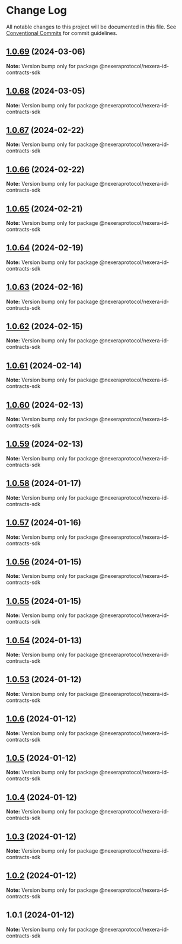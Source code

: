 # Change Log

All notable changes to this project will be documented in this file.
See [Conventional Commits](https://conventionalcommits.org) for commit guidelines.

## [1.0.69](https://github.com/NexeraProtocol/NexeraIDContracts/compare/@nexeraprotocol/nexera-id-contracts-sdk@1.0.68...@nexeraprotocol/nexera-id-contracts-sdk@1.0.69) (2024-03-06)

**Note:** Version bump only for package @nexeraprotocol/nexera-id-contracts-sdk





## [1.0.68](https://github.com/NexeraProtocol/NexeraIDContracts/compare/@nexeraprotocol/nexera-id-contracts-sdk@1.0.67...@nexeraprotocol/nexera-id-contracts-sdk@1.0.68) (2024-03-05)

**Note:** Version bump only for package @nexeraprotocol/nexera-id-contracts-sdk

## [1.0.67](https://github.com/NexeraProtocol/NexeraIDContracts/compare/@nexeraprotocol/nexera-id-contracts-sdk@1.0.66...@nexeraprotocol/nexera-id-contracts-sdk@1.0.67) (2024-02-22)

**Note:** Version bump only for package @nexeraprotocol/nexera-id-contracts-sdk

## [1.0.66](https://github.com/NexeraProtocol/NexeraIDContracts/compare/@nexeraprotocol/nexera-id-contracts-sdk@1.0.65...@nexeraprotocol/nexera-id-contracts-sdk@1.0.66) (2024-02-22)

**Note:** Version bump only for package @nexeraprotocol/nexera-id-contracts-sdk

## [1.0.65](https://github.com/NexeraProtocol/NexeraIDContracts/compare/@nexeraprotocol/nexera-id-contracts-sdk@1.0.64...@nexeraprotocol/nexera-id-contracts-sdk@1.0.65) (2024-02-21)

**Note:** Version bump only for package @nexeraprotocol/nexera-id-contracts-sdk

## [1.0.64](https://github.com/NexeraProtocol/NexeraIDContracts/compare/@nexeraprotocol/nexera-id-contracts-sdk@1.0.63...@nexeraprotocol/nexera-id-contracts-sdk@1.0.64) (2024-02-19)

**Note:** Version bump only for package @nexeraprotocol/nexera-id-contracts-sdk

## [1.0.63](https://github.com/NexeraProtocol/NexeraIDContracts/compare/@nexeraprotocol/nexera-id-contracts-sdk@1.0.62...@nexeraprotocol/nexera-id-contracts-sdk@1.0.63) (2024-02-16)

**Note:** Version bump only for package @nexeraprotocol/nexera-id-contracts-sdk

## [1.0.62](https://github.com/NexeraProtocol/NexeraIDContracts/compare/@nexeraprotocol/nexera-id-contracts-sdk@1.0.61...@nexeraprotocol/nexera-id-contracts-sdk@1.0.62) (2024-02-15)

**Note:** Version bump only for package @nexeraprotocol/nexera-id-contracts-sdk

## [1.0.61](https://github.com/NexeraProtocol/NexeraIDContracts/compare/@nexeraprotocol/nexera-id-contracts-sdk@1.0.60...@nexeraprotocol/nexera-id-contracts-sdk@1.0.61) (2024-02-14)

**Note:** Version bump only for package @nexeraprotocol/nexera-id-contracts-sdk

## [1.0.60](https://github.com/NexeraProtocol/NexeraIDContracts/compare/@nexeraprotocol/nexera-id-contracts-sdk@1.0.59...@nexeraprotocol/nexera-id-contracts-sdk@1.0.60) (2024-02-13)

**Note:** Version bump only for package @nexeraprotocol/nexera-id-contracts-sdk

## [1.0.59](https://github.com/NexeraProtocol/NexeraIDContracts/compare/@nexeraprotocol/nexera-id-contracts-sdk@1.0.58...@nexeraprotocol/nexera-id-contracts-sdk@1.0.59) (2024-02-13)

**Note:** Version bump only for package @nexeraprotocol/nexera-id-contracts-sdk

## [1.0.58](https://github.com/NexeraProtocol/NexeraIDContracts/compare/@nexeraprotocol/nexera-id-contracts-sdk@1.0.57...@nexeraprotocol/nexera-id-contracts-sdk@1.0.58) (2024-01-17)

**Note:** Version bump only for package @nexeraprotocol/nexera-id-contracts-sdk

## [1.0.57](https://github.com/NexeraProtocol/NexeraIDContracts/compare/@nexeraprotocol/nexera-id-contracts-sdk@1.0.56...@nexeraprotocol/nexera-id-contracts-sdk@1.0.57) (2024-01-16)

**Note:** Version bump only for package @nexeraprotocol/nexera-id-contracts-sdk

## [1.0.56](https://github.com/NexeraProtocol/NexeraIDContracts/compare/@nexeraprotocol/nexera-id-contracts-sdk@1.0.55...@nexeraprotocol/nexera-id-contracts-sdk@1.0.56) (2024-01-15)

**Note:** Version bump only for package @nexeraprotocol/nexera-id-contracts-sdk

## [1.0.55](https://github.com/NexeraProtocol/NexeraIDContracts/compare/@nexeraprotocol/nexera-id-contracts-sdk@1.0.54...@nexeraprotocol/nexera-id-contracts-sdk@1.0.55) (2024-01-15)

**Note:** Version bump only for package @nexeraprotocol/nexera-id-contracts-sdk

## [1.0.54](https://github.com/NexeraProtocol/NexeraIDContracts/compare/@nexeraprotocol/nexera-id-contracts-sdk@1.0.53...@nexeraprotocol/nexera-id-contracts-sdk@1.0.54) (2024-01-13)

**Note:** Version bump only for package @nexeraprotocol/nexera-id-contracts-sdk

## [1.0.53](https://github.com/NexeraProtocol/NexeraIDContracts/compare/@nexeraprotocol/nexera-id-contracts-sdk@1.0.6...@nexeraprotocol/nexera-id-contracts-sdk@1.0.53) (2024-01-12)

**Note:** Version bump only for package @nexeraprotocol/nexera-id-contracts-sdk

## [1.0.6](https://github.com/NexeraProtocol/NexeraIDContracts/compare/@nexeraprotocol/nexera-id-contracts-sdk@1.0.5...@nexeraprotocol/nexera-id-contracts-sdk@1.0.6) (2024-01-12)

**Note:** Version bump only for package @nexeraprotocol/nexera-id-contracts-sdk

## [1.0.5](https://github.com/NexeraProtocol/NexeraIDContracts/compare/@nexeraprotocol/nexera-id-contracts-sdk@1.0.4...@nexeraprotocol/nexera-id-contracts-sdk@1.0.5) (2024-01-12)

**Note:** Version bump only for package @nexeraprotocol/nexera-id-contracts-sdk

## [1.0.4](https://github.com/NexeraProtocol/NexeraIDContracts/compare/@nexeraprotocol/nexera-id-contracts-sdk@1.0.3...@nexeraprotocol/nexera-id-contracts-sdk@1.0.4) (2024-01-12)

**Note:** Version bump only for package @nexeraprotocol/nexera-id-contracts-sdk

## [1.0.3](https://github.com/NexeraProtocol/NexeraIDContracts/compare/@nexeraprotocol/nexera-id-contracts-sdk@1.0.2...@nexeraprotocol/nexera-id-contracts-sdk@1.0.3) (2024-01-12)

**Note:** Version bump only for package @nexeraprotocol/nexera-id-contracts-sdk

## [1.0.2](https://github.com/NexeraProtocol/NexeraIDContracts/compare/@nexeraprotocol/nexera-id-contracts-sdk@1.0.1...@nexeraprotocol/nexera-id-contracts-sdk@1.0.2) (2024-01-12)

**Note:** Version bump only for package @nexeraprotocol/nexera-id-contracts-sdk

## 1.0.1 (2024-01-12)

**Note:** Version bump only for package @nexeraprotocol/nexera-id-contracts-sdk
